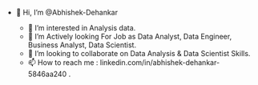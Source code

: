- 👋 Hi, I’m @Abhishek-Dehankar

  - 👀 I’m interested in Analysis data.
  - 🌱 I’m Actively looking For Job as Data Analyst, Data Engineer, Business Analyst, Data Scientist.
  - 💞️ I’m looking to collaborate on Data Analysis & Data Scientist Skills.
  - 📫 How to reach me : linkedin.com/in/abhishek-dehankar-5846aa240
.
<!---
Abhishek-Dehankar/Abhishek-Dehankar is a ✨ special ✨ repository because its `README.md` (this file) appears on your GitHub profile.
You can click the Preview link to take a look at your changes.
--->
